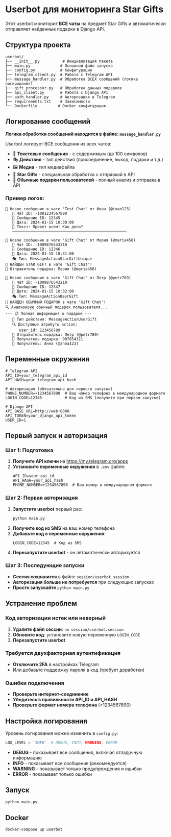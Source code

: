 # Userbot для мониторинга Star Gifts

Этот userbot мониторит **ВСЕ чаты** на предмет Star Gifts и автоматически отправляет найденные подарки в Django API.

## Структура проекта

```
userbot/
├── __init__.py          # Инициализация пакета
├── main.py             # Основной файл запуска
├── config.py           # Конфигурация
├── telegram_client.py  # Работа с Telegram API
├── message_handler.py  # Обработка ВСЕХ сообщений (логика логирования)
├── gift_processor.py   # Обработка данных подарков
├── api_client.py       # Работа с Django API
├── auth_handler.py     # Авторизация в Telegram
├── requirements.txt    # Зависимости
└── Dockerfile         # Docker конфигурация
```

## Логирование сообщений

**Логика обработки сообщений находится в файле: `message_handler.py`**

Userbot логирует ВСЕ сообщения из всех чатов:
- 📨 **Текстовые сообщения** - с содержимым (до 100 символов)
- 🎭 **Действия** - тип действия (присоединение, выход, подарки и т.д.)
- 🖼️ **Медиа** - тип медиафайла
- 🎁 **Star Gifts** - специальная обработка с отправкой в API
- 🎁 **Обычные подарки пользователей** - полный анализ и отправка в API

### Пример логов:
```
📨 Новое сообщение в чате 'Test Chat' от Иван (@ivan123)
   📍 Чат ID: -1001234567890
   📍 Сообщение ID: 12345
   📍 Дата: 2024-01-15 10:30:00
   📝 Текст: Привет всем! Как дела?
   ──────────────────────────────────────────────────

📨 Новое сообщение в чате 'Gift Chat' от Мария (@maria456)
   📍 Чат ID: -1009876543210
   📍 Сообщение ID: 12346
   📍 Дата: 2024-01-15 10:31:00
   🎭 Тип: MessageActionStarGiftUnique
🎁 НАЙДЕН STAR GIFT в чате 'Gift Chat'!
👤 Отправитель подарка: Мария (@maria456)

📨 Новое сообщение в чате 'Gift Chat' от Петр (@petr789)
   📍 Чат ID: -1009876543210
   📍 Сообщение ID: 12347
   📍 Дата: 2024-01-15 10:32:00
   🎭 Тип: MessageActionUserGift
🎁 НАЙДЕН ОБЫЧНЫЙ ПОДАРОК в чате 'Gift Chat'!
🔍 Анализирую обычный подарок пользователя...
--- 📋 Полная информация о подарке ---
   🎁 Тип действия: MessageActionUserGift
   🔍 Доступные атрибуты action:
      user_id: 123456789
   👤 Отправитель подарка: Петр (@petr789)
   👤 Получатель подарка: 987654321
   👤 Получатель: Анна (@anna123)
```

## Переменные окружения

```env
# Telegram API
API_ID=your_telegram_api_id
API_HASH=your_telegram_api_hash

# Авторизация (обязательно для первого запуска)
PHONE_NUMBER=+1234567890  # Ваш номер телефона в международном формате
LOGIN_CODE=12345          # Код из SMS (получите при первом запуске)

# Django API
API_BASE_URL=http://web:8000
API_TOKEN=your_django_api_token
USER_ID=1
```

## Первый запуск и авторизация

### Шаг 1: Подготовка
1. **Получите API ключи** на https://my.telegram.org/apps
2. **Установите переменные окружения** в `.env` файле:
   ```env
   API_ID=your_api_id
   API_HASH=your_api_hash
   PHONE_NUMBER=+1234567890  # Ваш номер в международном формате
   ```

### Шаг 2: Первая авторизация
1. **Запустите userbot** первый раз:
   ```bash
   python main.py
   ```
2. **Получите код из SMS** на ваш номер телефона
3. **Добавьте код в переменные окружения**:
   ```env
   LOGIN_CODE=12345  # Код из SMS
   ```
4. **Перезапустите userbot** - он автоматически авторизуется

### Шаг 3: Последующие запуски
- **Сессия сохранится** в файле `session/userbot.session`
- **Авторизация больше не потребуется** при следующих запусках
- **Просто запускайте** `python main.py`

## Устранение проблем

### Код авторизации истек или неверный
1. **Удалите файл сессии**: `rm session/userbot.session`
2. **Обновите код**: установите новую переменную `LOGIN_CODE`
3. **Перезапустите userbot**

### Требуется двухфакторная аутентификация
- **Отключите 2FA** в настройках Telegram
- Или добавьте поддержку пароля в код (требует доработки)

### Ошибки подключения
- **Проверьте интернет-соединение**
- **Убедитесь в правильности API_ID и API_HASH**
- **Проверьте формат номера телефона** (+1234567890)

## Настройка логирования

Уровень логирования можно изменить в `config.py`:

```python
LOG_LEVEL = 'INFO'  # DEBUG, INFO, WARNING, ERROR
```

- **DEBUG** - показывает все сообщения, включая отладочную информацию
- **INFO** - показывает все сообщения (рекомендуется)
- **WARNING** - показывает только предупреждения и ошибки
- **ERROR** - показывает только ошибки

## Запуск

```bash
python main.py
```

## Docker

```bash
docker-compose up userbot
```

